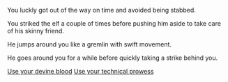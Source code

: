 You luckly got out of the way on time and avoided being stabbed.

You striked the elf a couple of times before pushing him aside to take care of his skinny friend.

He jumps around you like a gremlin with swift movement. 

He goes around you for a while before quickly taking a strike behind you.

[Use your devine blood](FighterScene5a.md)
[Use your technical prowess](FighterScene5b.md)